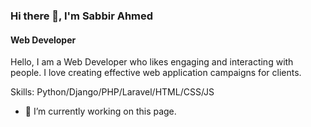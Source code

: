 ### Hi there 👋, I'm Sabbir Ahmed
#### Web Developer
Hello, I am a Web Developer who likes engaging and interacting
with people. I love creating effective web application campaigns for clients.

Skills: Python/Django/PHP/Laravel/HTML/CSS/JS

- 🔭 I’m currently working on this page. 

